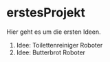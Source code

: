 # erstesProjekt
Hier geht es um die ersten Ideen.

1. Idee: Toilettenreiniger Roboter
2. Idee: Butterbrot Roboter
